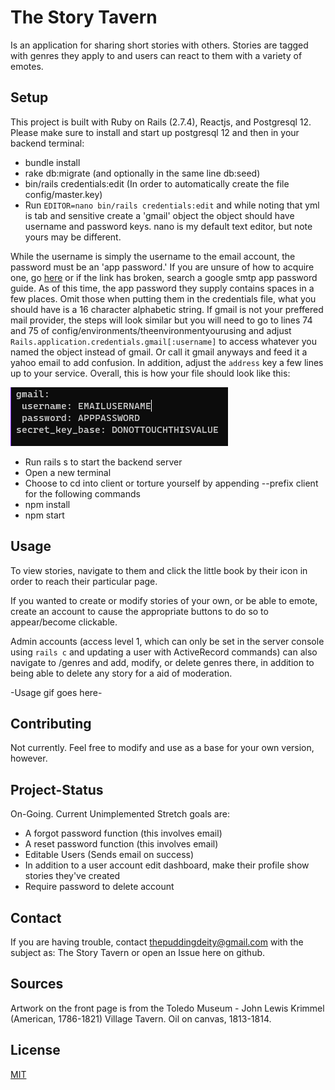 # The Story Tavern

Is an application for sharing short stories with others. Stories are tagged with genres they apply to and users can react to them with a variety of emotes.

## Setup
This project is built with Ruby on Rails (2.7.4), Reactjs, and Postgresql 12. Please make sure 
to install and start up postgresql 12 and then in your backend terminal:

- bundle install
- rake db:migrate (and optionally in the same line db:seed)
- bin/rails credentials:edit (In order to automatically create the file config/master.key)
- Run `EDITOR=nano bin/rails credentials:edit` and while noting that yml is tab and sensitive create a 'gmail' object the object should have username and password keys. nano is my default text editor, but note yours may be different.

While the username is simply the username to the email account, the password must be an 'app password.' If you are unsure of how to acquire one,
go [here](https://support.google.com/mail/answer/185833?hl=en) or if the link has broken, search a google smtp app password guide. As of this time,
the app password they supply contains spaces in a few places. Omit those when putting them in the credentials file, what you should have is a 16 character alphabetic string.
If gmail is not your preffered mail provider, the steps will look similar but you will need to go to lines 74 and 75 of config/environments/theenvironmentyourusing and
adjust `Rails.application.credentials.gmail[:username]` to access whatever you named the object instead of gmail. Or call it gmail anyways and feed it a yahoo email to add confusion. In addition, adjust the `address` key a few lines up to your service. Overall, this is how your file should look like this:

![master.key file demonstration](setup_helper.png)



- Run rails s to start the backend server
- Open a new terminal
- Choose to cd into client or torture yourself by appending --prefix client for the following commands
- npm install
- npm start

## Usage

To view stories, navigate to them and click the little book by their icon in order to reach their particular page.

If you wanted to create or modify stories of your own, or be able to emote, create an account to cause the appropriate buttons to do so to appear/become clickable.

Admin accounts (access level 1, which can only be set in the server console using `rails c` and updating a user with ActiveRecord commands) can
also navigate to /genres and add, modify, or delete genres there, in addition to being able to delete any story for a aid of moderation.

-Usage gif goes here-

## Contributing

Not currently. Feel free to modify and use as a base for your own version, however.

## Project-Status

On-Going. Current Unimplemented Stretch goals are:
- A forgot password function (this involves email)
- A reset password function (this involves email)
- Editable Users (Sends email on success)
- In addition to a user account edit dashboard, make their profile show stories they've created
- Require password to delete account

## Contact

If you are having trouble, contact thepuddingdeity@gmail.com with the subject as: The Story Tavern or open an Issue here on github.

## Sources

Artwork on the front page is from the Toledo Museum - John Lewis Krimmel (American, 1786-1821) Village Tavern. Oil on canvas, 1813-1814.

## License

[MIT](https://choosealicense.com/licenses/mit/)